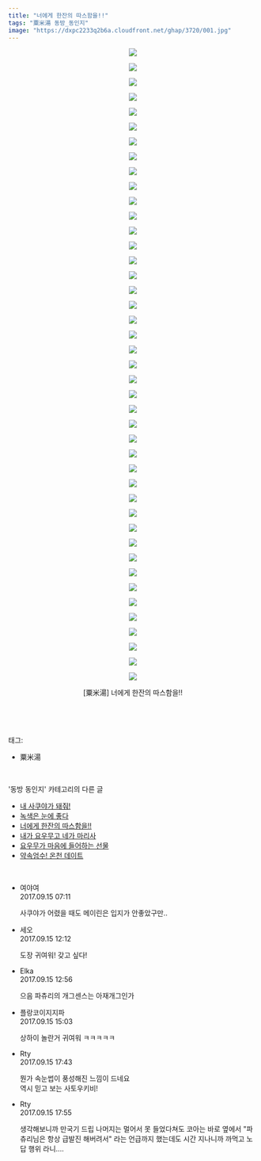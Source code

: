 ```yaml
---
title: "너에게 한잔의 따스함을!!"
tags: "粟米湯 동방_동인지"
image: "https://dxpc2233q2b6a.cloudfront.net/ghap/3720/001.jpg"
---
```

<div class="article">
<p style="text-align: center; clear: none; float: none;"><img src="{{ site.imgserver3 }}/ghap/3720/001.jpg"/></p>
<p style="text-align: center; clear: none; float: none;"><img src="{{ site.imgserver3 }}/ghap/3720/002.jpg"/></p>
<p style="text-align: center; clear: none; float: none;"><img src="{{ site.imgserver3 }}/ghap/3720/003.jpg"/></p>
<p style="text-align: center; clear: none; float: none;"><img src="{{ site.imgserver3 }}/ghap/3720/004.jpg"/></p>
<p style="text-align: center; clear: none; float: none;"><img src="{{ site.imgserver3 }}/ghap/3720/005.jpg"/></p>
<p style="text-align: center; clear: none; float: none;"><img src="{{ site.imgserver3 }}/ghap/3720/006.jpg"/></p>
<p style="text-align: center; clear: none; float: none;"><img src="{{ site.imgserver3 }}/ghap/3720/007.jpg"/></p>
<p style="text-align: center; clear: none; float: none;"><img src="{{ site.imgserver3 }}/ghap/3720/008.jpg"/></p>
<p style="text-align: center; clear: none; float: none;"><img src="{{ site.imgserver3 }}/ghap/3720/009.jpg"/></p>
<p style="text-align: center; clear: none; float: none;"><img src="{{ site.imgserver3 }}/ghap/3720/010.jpg"/></p>
<p style="text-align: center; clear: none; float: none;"><img src="{{ site.imgserver3 }}/ghap/3720/011.jpg"/></p>
<p style="text-align: center; clear: none; float: none;"><img src="{{ site.imgserver3 }}/ghap/3720/012.jpg"/></p>
<p style="text-align: center; clear: none; float: none;"><img src="{{ site.imgserver3 }}/ghap/3720/013.jpg"/></p>
<p style="text-align: center; clear: none; float: none;"><img src="{{ site.imgserver3 }}/ghap/3720/014.jpg"/></p>
<p style="text-align: center; clear: none; float: none;"><img src="{{ site.imgserver3 }}/ghap/3720/015.jpg"/></p>
<p style="text-align: center; clear: none; float: none;"><img src="{{ site.imgserver3 }}/ghap/3720/016.jpg"/></p>
<p style="text-align: center; clear: none; float: none;"><img src="{{ site.imgserver3 }}/ghap/3720/017.jpg"/></p>
<p style="text-align: center; clear: none; float: none;"><img src="{{ site.imgserver3 }}/ghap/3720/018.jpg"/></p>
<p style="text-align: center; clear: none; float: none;"><img src="{{ site.imgserver3 }}/ghap/3720/019.jpg"/></p>
<p style="text-align: center; clear: none; float: none;"><img src="{{ site.imgserver3 }}/ghap/3720/020.jpg"/></p>
<p style="text-align: center; clear: none; float: none;"><img src="{{ site.imgserver3 }}/ghap/3720/021.jpg"/></p>
<p style="text-align: center; clear: none; float: none;"><img src="{{ site.imgserver3 }}/ghap/3720/022.jpg"/></p>
<p style="text-align: center; clear: none; float: none;"><img src="{{ site.imgserver3 }}/ghap/3720/023.jpg"/></p>
<p style="text-align: center; clear: none; float: none;"><img src="{{ site.imgserver3 }}/ghap/3720/024.jpg"/></p>
<p style="text-align: center; clear: none; float: none;"><img src="{{ site.imgserver3 }}/ghap/3720/025.jpg"/></p>
<p style="text-align: center; clear: none; float: none;"><img src="{{ site.imgserver3 }}/ghap/3720/026.jpg"/></p>
<p style="text-align: center; clear: none; float: none;"><img src="{{ site.imgserver3 }}/ghap/3720/027.jpg"/></p>
<p style="text-align: center; clear: none; float: none;"><img src="{{ site.imgserver3 }}/ghap/3720/028.jpg"/></p>
<p style="text-align: center; clear: none; float: none;"><img src="{{ site.imgserver3 }}/ghap/3720/029.jpg"/></p>
<p style="text-align: center; clear: none; float: none;"><img src="{{ site.imgserver3 }}/ghap/3720/030.jpg"/></p>
<p style="text-align: center; clear: none; float: none;"><img src="{{ site.imgserver3 }}/ghap/3720/031.jpg"/></p>
<p style="text-align: center; clear: none; float: none;"><img src="{{ site.imgserver3 }}/ghap/3720/032.jpg"/></p>
<p style="text-align: center; clear: none; float: none;"><img src="{{ site.imgserver3 }}/ghap/3720/033.jpg"/></p>
<p style="text-align: center; clear: none; float: none;"><img src="{{ site.imgserver3 }}/ghap/3720/034.jpg"/></p>
<p style="text-align: center; clear: none; float: none;"><img src="{{ site.imgserver3 }}/ghap/3720/035.jpg"/></p>
<p style="text-align: center; clear: none; float: none;"><img src="{{ site.imgserver3 }}/ghap/3720/036.jpg"/></p>
<p style="text-align: center; clear: none; float: none;"><img src="{{ site.imgserver3 }}/ghap/3720/037.jpg"/></p>
<p style="text-align: center; clear: none; float: none;"><img src="{{ site.imgserver3 }}/ghap/3720/038.jpg"/></p>
<p style="text-align: center; clear: none; float: none;"><img src="{{ site.imgserver3 }}/ghap/3720/039.jpg"/></p>
<p style="text-align: center; clear: none; float: none;"><img src="{{ site.imgserver3 }}/ghap/3720/040.jpg"/></p>
<p style="text-align: center; clear: none; float: none;"><img src="{{ site.imgserver3 }}/ghap/3720/041.jpg"/></p>
<p style="text-align: center; clear: none; float: none;"><img src="{{ site.imgserver3 }}/ghap/3720/042.jpg"/></p>
<p style="text-align: center; clear: none; float: none;"><img src="{{ site.imgserver3 }}/ghap/3720/043.jpg"/></p>
<p style="text-align: center; clear: none; float: none;">[粟米湯] 너에게 한잔의 따스함을!!</p>
<p><br/></p>
</div><br/>
<div class="tagTrail">
<p>태그: </p>
<ul>
<li>粟米湯</li>
</ul>
</div><br/>
<div class="another">
<p>'동방 동인지' 카테고리의 다른 글</p>
<ul>
<li><a href="/ghap_3757">내 사쿠야가 돼줘!</a></li>
<li><a href="/ghap_3754">녹색은 눈에 좋다</a></li>
<li><a href="/ghap_3720">너에게 한잔의 따스함을!!</a></li>
<li><a href="/ghap_3710">내가 요우무고 네가 마리사</a></li>
<li><a href="/ghap_3709">요우무가 마음에 들어하는 선물</a></li>
<li><a href="/ghap_3708">약속엄수! 온천 데이트</a></li>
</ul>
</div><br/>
<div class="cb_module cb_fluid">
<div class="cb_wrt cb_profile">
<div class="comment">
<ul>
<li class="cb_thumb_off" id="comment15083433">
<div class="cb_comment_area">
<div class="cb_info_area">
<div class="cb_section">
<span class="cb_nick_name">여야여</span>
</div>
<div class="cb_section">
<span class="cb_date">2017.09.15 07:11 </span>
</div>
</div>
<div class="cb_dsc_comment">
<p class="cb_dsc">
											사쿠야가 어렸을 때도 메이린은 입지가 안좋았구만..
										</p>
</div>
</div></li>
<li class="cb_thumb_off" id="comment15083527">
<div class="cb_comment_area">
<div class="cb_info_area">
<div class="cb_section">
<span class="cb_nick_name">세오</span>
</div>
<div class="cb_section">
<span class="cb_date">2017.09.15 12:12 </span>
</div>
</div>
<div class="cb_dsc_comment">
<p class="cb_dsc">
											도장 귀여워! 갖고 싶다!
										</p>
</div>
</div></li>
<li class="cb_thumb_off" id="comment15083548">
<div class="cb_comment_area">
<div class="cb_info_area">
<div class="cb_section">
<span class="cb_nick_name">Elka</span>
</div>
<div class="cb_section">
<span class="cb_date">2017.09.15 12:56 </span>
</div>
</div>
<div class="cb_dsc_comment">
<p class="cb_dsc">
											으음 파츄리의 개그센스는 아재개그인가
										</p>
</div>
</div></li>
<li class="cb_thumb_off" id="comment15083598">
<div class="cb_comment_area">
<div class="cb_info_area">
<div class="cb_section">
<span class="cb_nick_name">플랑코이지지파</span>
</div>
<div class="cb_section">
<span class="cb_date">2017.09.15 15:03 </span>
</div>
</div>
<div class="cb_dsc_comment">
<p class="cb_dsc">
											상하이 놀란거 귀여워 ㅋㅋㅋㅋㅋ
										</p>
</div>
</div></li>
<li class="cb_thumb_off" id="comment15083674">
<div class="cb_comment_area">
<div class="cb_info_area">
<div class="cb_section">
<span class="cb_nick_name">Rty</span>
</div>
<div class="cb_section">
<span class="cb_date">2017.09.15 17:43 </span>
</div>
</div>
<div class="cb_dsc_comment">
<p class="cb_dsc">
											뭔가 속눈썹이  풍성해진 느낌이 드네요<br/>
역시 믿고 보는 사토우키비!
										</p>
</div>
</div></li>
<li class="cb_thumb_off" id="comment15083679">
<div class="cb_comment_area">
<div class="cb_info_area">
<div class="cb_section">
<span class="cb_nick_name">Rty</span>
</div>
<div class="cb_section">
<span class="cb_date">2017.09.15 17:55 </span>
</div>
</div>
<div class="cb_dsc_comment">
<p class="cb_dsc">
											생각해보니까 만국기 드립 나머지는 멀어서 못 들었다쳐도 코아는 바로 옆에서 "파츄리님은 항상 급발진 해버려서" 라는 언급까지 했는데도 시간 지나니까 까먹고 노답 행위 라니....
										</p>
</div>
</div></li>
</ul>
</div>
</div><!-- commentList close -->
</div><br/>
